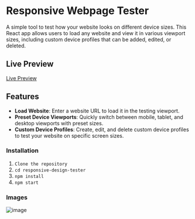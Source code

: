 # Responsive Webpage Tester

A simple tool to test how your website looks on different device sizes. This React app allows users to load any website and view it in various viewport sizes, including custom device profiles that can be added, edited, or deleted.

## Live Preview

[Live Preview](https://responsive-design-tester.vercel.app/)

## Features

- **Load Website**: Enter a website URL to load it in the testing viewport.
- **Preset Device Viewports**: Quickly switch between mobile, tablet, and desktop viewports with preset sizes.
- **Custom Device Profiles**: Create, edit, and delete custom device profiles to test your website on specific screen sizes.

### Installation

1. `Clone the repository`
2. `cd responsive-design-tester`
3. `npm install`
4. `npm start`

### Images

![image](https://github.com/user-attachments/assets/f2edc3ee-f3ec-404e-8aeb-f8bfbd41b5fc)
